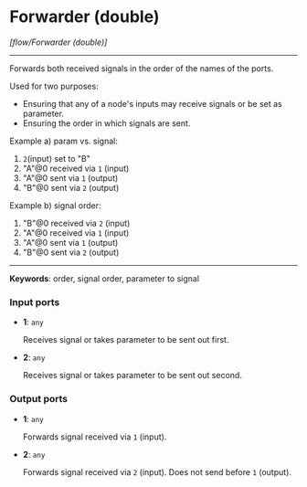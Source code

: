 # Forwarder (double)

_[flow/Forwarder (double)]_

---

Forwards both received signals in the order of the names of the ports.  
  
Used for two purposes:  
* Ensuring that any of a node's inputs may receive signals or be set as parameter.  
* Ensuring the order in which signals are sent.  
  
Example a) param vs. signal:  
1. `2`(input) set to "B"  
2. "A"@0 received via `1` (input)  
3. "A"@0 sent via `1` (output)  
4. "B"@0 sent via `2` (output)  
  
Example b) signal order:  
1. "B"@0 received via `2` (input)  
2. "A"@0 received via `1` (input)  
3. "A"@0 sent via `1` (output)  
4. "B"@0 sent via `2` (output)  

---

__Keywords__: order, signal order, parameter to signal

### Input ports

* __1__: ` any `


    Receives signal or takes parameter to be sent out first.  


* __2__: ` any `


    Receives signal or takes parameter to be sent out second.  

### Output ports

* __1__: ` any `


    Forwards signal received via `1` (input).  


* __2__: ` any `


    Forwards signal received via `2` (input). Does not send before `1` (output).  

